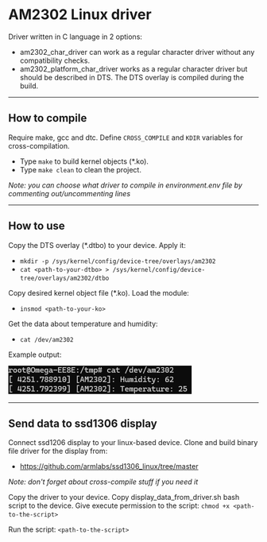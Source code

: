 # AM2302 Linux driver
Driver written in C language in 2 options: 
* am2302_char_driver can work as a regular character driver without any compatibility checks.
* am2302_platform_char_driver works as a regular character driver but should be described in DTS. The DTS overlay is compiled during the build.

---
## How to compile
Require make, gcc and dtc. Define `CROSS_COMPILE` and `KDIR` variables for cross-compilation.
- Type `make` to build kernel objects (*.ko).
- Type `make clean` to clean the project.

*Note: you can choose what driver to compile in environment.env file by commenting out/uncommenting lines*

---
## How to use
Copy the DTS overlay (*.dtbo) to your device. Apply it:
- `mkdir -p /sys/kernel/config/device-tree/overlays/am2302`
- `cat <path-to-your-dtbo> > /sys/kernel/config/device-tree/overlays/am2302/dtbo`

Copy desired kernel object file (*.ko). Load the module:
- `insmod <path-to-your-ko>`

Get the data about temperature and humidity:
- `cat /dev/am2302`

Example output:

![Example_output](example_output.png)

---
## Send data to ssd1306 display
Connect ssd1206 display to your linux-based device.
Clone and build binary file driver for the display from:
- https://github.com/armlabs/ssd1306_linux/tree/master

*Note: don't forget about cross-compile stuff if you need it*

Copy the driver to your device. Copy display_data_from_driver.sh bash script to the device.
Give execute permission to the script:
`chmod +x <path-to-the-script>`

Run the script:
`<path-to-the-script>`